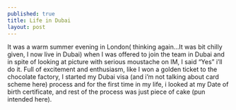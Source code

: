 ```yaml
---
published: true
title: Life in Dubai
layout: post
---
```

It was a warm summer evening in London( thinking again...It was bit chilly given, I now live in Dubai) when I was offered to join the team in Dubai and in spite of looking at picture with serious moustache on IM, I said “Yes” i’ll do it.
Full of excitement and enthusiasm, like I won a golden ticket to the chocolate factory, I started my Dubai visa (and i’m not talking about card scheme here) process and for the first time in my life, i looked at my Date of birth certificate, and rest of the process was just piece of cake (pun intended here).
